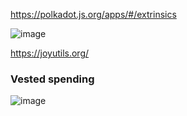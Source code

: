 

https://polkadot.js.org/apps/#/extrinsics

![image](https://github.com/yasiryagi/community-repo/assets/4862448/25d3d23b-a68e-48cd-bbc8-efeb29c1140b)



https://joyutils.org/


### Vested spending



![image](https://github.com/yasiryagi/community-repo/assets/4862448/f1b28cd0-c06b-49ff-a8ca-46dca22ec56c)
